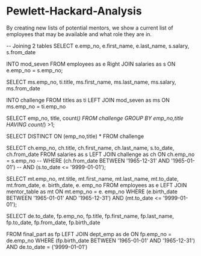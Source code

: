 # Pewlett-Hackard-Analysis

By creating  new lists of potential mentors, we show a current list of employees that may be available and what role they are in.


-- Joining 2 tables
SELECT e.emp_no,
     e.first_name,
     e.last_name,
     s.salary,
	 s.from_date

INTO mod_seven
FROM employees as e 
Right JOIN salaries as s
ON e.emp_no = s.emp_no;

SELECT ms.emp_no,
		ti.title,
     ms.first_name,
     ms.last_name,
     ms.salary,
	 ms.from_date

INTO challenge
FROM titles as ti
LEFT JOIN mod_seven as ms
ON ms.emp_no = ti.emp_no

SELECT emp_no,
	    title,
		count(*)
FROM challenge
GROUP BY emp_no,title
HAVING count(*) >1;

SELECT DISTINCT ON (emp_no,title) * FROM challenge

SELECT ch.emp_no,
		ch.title,
     ch.first_name,
     ch.last_name,
     s.to_date,
	 ch.from_date
FROM salaries as s
LEFT JOIN challenge as ch
ON ch.emp_no = s.emp_no
-- WHERE (ch.from_date BETWEEN '1965-12-31' AND '1965-01-01')
-- AND (s.to_date <= '9999-01-01');

SELECT mt.emp_no,
		mt.title,
     mt.first_name,
     mt.last_name,
     mt.to_date,
	 mt.from_date,
	 e. birth_date,
	 e. emp_no
FROM employees as e
LEFT JOIN mentor_table as mt
ON mt.emp_no = e. emp_no
WHERE (e.birth_date BETWEEN '1965-01-01' AND '1965-12-31')
AND (mt.to_date <= '9999-01-01');
	 

SELECT de.to_date,
		fp.emp_no,
		fp.title,
     fp.first_name,
     fp.last_name,
     fp.to_date,
	 fp.from_date,
	 fp.birth_date
	 
FROM final_part as fp
LEFT JOIN dept_emp as de
ON fp.emp_no = de.emp_no
WHERE (fp.birth_date BETWEEN '1965-01-01' AND '1965-12-31')
AND de.to_date = ('9999-01-01')






